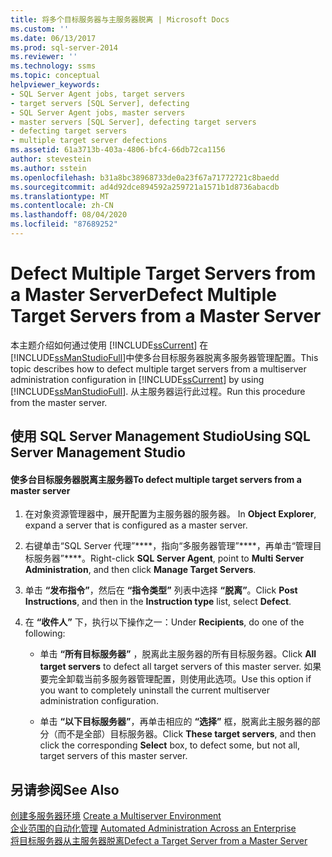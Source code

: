 ```yaml
---
title: 将多个目标服务器与主服务器脱离 | Microsoft Docs
ms.custom: ''
ms.date: 06/13/2017
ms.prod: sql-server-2014
ms.reviewer: ''
ms.technology: ssms
ms.topic: conceptual
helpviewer_keywords:
- SQL Server Agent jobs, target servers
- target servers [SQL Server], defecting
- SQL Server Agent jobs, master servers
- master servers [SQL Server], defecting target servers
- defecting target servers
- multiple target server defections
ms.assetid: 61a3713b-403a-4806-bfc4-66db72ca1156
author: stevestein
ms.author: sstein
ms.openlocfilehash: b31a8bc38968733de0a23f67a71772721c8baedd
ms.sourcegitcommit: ad4d92dce894592a259721a1571b1d8736abacdb
ms.translationtype: MT
ms.contentlocale: zh-CN
ms.lasthandoff: 08/04/2020
ms.locfileid: "87689252"
---
```

# <a name="defect-multiple-target-servers-from-a-master-server"></a><span data-ttu-id="10a2a-102">Defect Multiple Target Servers from a Master Server</span><span class="sxs-lookup"><span data-stu-id="10a2a-102">Defect Multiple Target Servers from a Master Server</span></span>
  <span data-ttu-id="10a2a-103">本主题介绍如何通过使用 [!INCLUDE[ssCurrent](../../includes/sscurrent-md.md)] 在 [!INCLUDE[ssManStudioFull](../../includes/ssmanstudiofull-md.md)]中使多台目标服务器脱离多服务器管理配置。</span><span class="sxs-lookup"><span data-stu-id="10a2a-103">This topic describes how to defect multiple target servers from a multiserver administration configuration in [!INCLUDE[ssCurrent](../../includes/sscurrent-md.md)] by using [!INCLUDE[ssManStudioFull](../../includes/ssmanstudiofull-md.md)].</span></span> <span data-ttu-id="10a2a-104">从主服务器运行此过程。</span><span class="sxs-lookup"><span data-stu-id="10a2a-104">Run this procedure from the master server.</span></span>  
  
##  <a name="using-sql-server-management-studio"></a><a name="SSMSProcedure"></a> <span data-ttu-id="10a2a-105">使用 SQL Server Management Studio</span><span class="sxs-lookup"><span data-stu-id="10a2a-105">Using SQL Server Management Studio</span></span>  
  
#### <a name="to-defect-multiple-target-servers-from-a-master-server"></a><span data-ttu-id="10a2a-106">使多台目标服务器脱离主服务器</span><span class="sxs-lookup"><span data-stu-id="10a2a-106">To defect multiple target servers from a master server</span></span>  
  
1.  <span data-ttu-id="10a2a-107">在对象资源管理器中，展开配置为主服务器的服务器。 </span><span class="sxs-lookup"><span data-stu-id="10a2a-107">In **Object Explorer**, expand a server that is configured as a master server.</span></span>  
  
2.  <span data-ttu-id="10a2a-108">右键单击“SQL Server 代理”\*\*\*\*，指向“多服务器管理”\*\*\*\*，再单击“管理目标服务器”\*\*\*\*。</span><span class="sxs-lookup"><span data-stu-id="10a2a-108">Right-click **SQL Server Agent**, point to **Multi Server Administration**, and then click **Manage Target Servers**.</span></span>  
  
3.  <span data-ttu-id="10a2a-109">单击 **“发布指令”**，然后在 **“指令类型”** 列表中选择 **“脱离”**。</span><span class="sxs-lookup"><span data-stu-id="10a2a-109">Click **Post Instructions**, and then in the **Instruction type** list, select **Defect**.</span></span>  
  
4.  <span data-ttu-id="10a2a-110">在 **“收件人”** 下，执行以下操作之一：</span><span class="sxs-lookup"><span data-stu-id="10a2a-110">Under **Recipients**, do one of the following:</span></span>  
  
    -   <span data-ttu-id="10a2a-111">单击 **“所有目标服务器”** ，脱离此主服务器的所有目标服务器。</span><span class="sxs-lookup"><span data-stu-id="10a2a-111">Click **All target servers** to defect all target servers of this master server.</span></span> <span data-ttu-id="10a2a-112">如果要完全卸载当前多服务器管理配置，则使用此选项。</span><span class="sxs-lookup"><span data-stu-id="10a2a-112">Use this option if you want to completely uninstall the current multiserver administration configuration.</span></span>  
  
    -   <span data-ttu-id="10a2a-113">单击 **“以下目标服务器”**，再单击相应的 **“选择”** 框，脱离此主服务器的部分（而不是全部）目标服务器。</span><span class="sxs-lookup"><span data-stu-id="10a2a-113">Click **These target servers**, and then click the corresponding **Select** box, to defect some, but not all, target servers of this master server.</span></span>  
  
## <a name="see-also"></a><span data-ttu-id="10a2a-114">另请参阅</span><span class="sxs-lookup"><span data-stu-id="10a2a-114">See Also</span></span>  
 <span data-ttu-id="10a2a-115">[创建多服务器环境](create-a-multiserver-environment.md) </span><span class="sxs-lookup"><span data-stu-id="10a2a-115">[Create a Multiserver Environment](create-a-multiserver-environment.md) </span></span>  
 <span data-ttu-id="10a2a-116">[企业范围的自动化管理](automated-administration-across-an-enterprise.md) </span><span class="sxs-lookup"><span data-stu-id="10a2a-116">[Automated Administration Across an Enterprise](automated-administration-across-an-enterprise.md) </span></span>  
 [<span data-ttu-id="10a2a-117">将目标服务器从主服务器脱离</span><span class="sxs-lookup"><span data-stu-id="10a2a-117">Defect a Target Server from a Master Server</span></span>](defect-a-target-server-from-a-master-server.md)  
  
  
